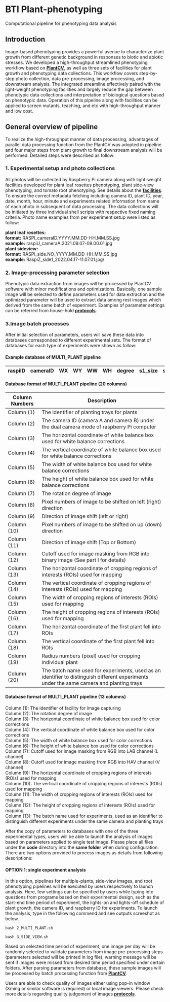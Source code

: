 # BTI Plant-phenotyping
Computational pipeline for phenotyping data analysis

## Introduction
Image-based phenotyping provides a powerful avenue to characterize plant growth from different genetic background in responses to biotic and abiotic stresses. We developed a high-throughput streamlined phenotyping workflow based on [**PlantCV**](https://plantcv.readthedocs.io/en/stable/), as well as three sets of facilities for plant growth and phenotyping data collections. This workflow covers step-by-step photo collection, data pre-processing, image processing, and downstream analysis. The integrated streamline effectively paired with the light-weight phenotyping facilities and largely reduce the gap between phenotypic data collections and interpretation of biological questions based on phenotypic data. Operation of this pipeline along with facilities can be applied to screen mutants, teaching, and etc with high-throughput manner and low cost. 

## General overview of pipeline
To realize the high-throughput manner of data processing, advantages of parallel data processing function from the PlantCV was adopted in pipeline and four major steps from plant growth to final downstream analysis will be performed. Detailed steps were described as follow:

### 1. Experimental setup and photo collections
All photos will be collected by Raspberry Pi camera along with light-weight facilities developed for 
plant leaf rosettes phenotyping, plant side-view phenotyping, and tomato root phenotyping. See details about the [**facilities**](https://www.protocols.io/file-manager/092FD0D9DB1A426CA4106CB9D482C7FA).  
To ensure the correct metadata fetching including camera ID, plant ID, year, date, month, hour, minute and experiments related information from name of each photo in subsequent of data processing. The data collections will be initiated by three individual shell scripts with respective fixed naming criteria. Photo name examples from per experiment setup were listed as follow:

**plant leaf rosettes:**\
**format:** RASPI_cameraID.YYYY.MM.DD-HH.MM.SS.jpg\
**example:** raspiU_cameraA.2021.09.07-09.00.01.jpg\
**plant sideview:**\
**format:** RASPI_side.NO_YYYY.MM.DD-HH.MM.SS.jpg\
**example:** RaspiZ_side1_2022.04.17-11.07.01.jpg\

### 2. Image-processing parameter selection
Phenotypic data extraction from images will be processed by PlantCV software with minor modifications and optimizations. Basically, one sample image will be selected to define parameters used for data extraction and the optimized parameter will be used to extract data among rest images which derived from the same batch of experiment. Examples of parameter settings can be referred from house-hold [**protocols**](https://www.protocols.io/file-manager/092FD0D9DB1A426CA4106CB9D482C7FA). 

### 3.Image batch processes
After initial selection of parameters, users will save these data into databases corresponded to different experimental sets. The format of databases for each type of experiments were shown as follow:

#### Example database of MULTI_PLANT pipeline
| raspiID | cameraID | WX | WY | WW | WH | degree | s1_size | s1_dir| s2_size | s_dir| Cutoff | RX | RY | RW | RH | PX | PY | Radius | BATCH |
| ------- | -------- | -- | -- | -- | -- | ------ | ------- | ----- | ------- |------| ------ | -- | -- | -- | -- | -- | -- | ------ | ----- |


#### Database format of MULTI_PLANT pipeline (20 columns)
| Column Numbers | Description |
| --------------------- | ----------- |
|Column (1)| The identifier of planting trays for plants|
|Column (2)| The camera ID (camera A and camera B) under the dual camera mode of raspberry Pi computer|
|Column (3)| The horizontal coordinate of white balance box used for white balance corrections|
|Column (4)| The vertical coordinate of white balance box used for white balance corrections|
|Column (5)| The width of white balance box used for white balance corrections|
|Column (6)| The height of white balance box used for white balance corrections|
|Column (7)| The rotation degree of image|
|Column (8)| Pixel numbers of image to be shifted on left (right) direction|
|Column (9)| Direction of image shift (left or right)|
|Column (10) | Pixel numbers of image to be shifted on up (down) direction|
|Column (11) | Direction of image shift (Top or Bottom)|
|Column (12) | Cutoff used for image masking from RGB into binary image (See part I for details)|
|Column (13) | The horizontal coordinate of cropping regions of interests (ROIs) used for mapping|
|Column (14) | The vertical coordinate of cropping regions of interests (ROIs) used for mapping|
|Column (15) | The width of cropping regions of interests (ROIs) used for mapping|
|Column (16) | The height of cropping regions of interests (ROIs) used for mapping|
|Column (17) | The horizontal coordinate of the first plant fell into ROIs|
|Column (18) | The vertical coordinate of the first plant fell into ROIs|
|Column (19) | Radius numbers (pixel) used for cropping individual plant|
|Column (20) | The batch name used for experiments, used as an identifier to distinguish different experiments under the same camera and planting trays|

#### Database format of MULTI_PLANT pipeline (13 columns)

Column (1): The identifier of facility for image capturing\
Column (2): The rotation degree of image\
Column (3): The horizontal coordinate of white balance box used for color corrections \
Column (4): The vertical coordinate of white balance box used for color corrections\
Column (5): The width of white balance box used for color corrections\
Column (6): The height of white balance box used for color corrections \
Column (7): Cutoff used for image masking from RGB into LAB channel (L channel)\
Column (8): Cutoff used for image masking from RGB into HAV channel (V channel)\
Column (9): The horizontal coordinate of cropping regions of interests (ROIs) used for mapping\
Column (10): The vertical coordinate of cropping regions of interests (ROIs) used for mapping\
Column (11): The width of cropping regions of interests (ROIs) used for mapping\
Column (12): The height of cropping regions of interests (ROIs) used for mapping\
Column (13): The batch name used for experiments, used as an identifier to distinguish different experiments under the same camera and planting trays

After the copy of parameters to databases with one of the three experimental types, users will be able to launch the analysis of images based on parameters applied to single test image. Please place all files under the **code** directory into the **same folder** when during configuration. There are two options provided to process images as details from following descriptions:

#### OPTION 1: single experiment analysis
In this option, pipelines for multiple-plants, side-view images, and root phenotyping pipelines will be executed by users respectively to launch analysis. Here, few settings can be specified by users while typing into questions from programs based on their experimental design, such as the start-end time period of experiment, the lights-on and lights-off schedule of plant growth, the camera ID, and raspberry ID for experiments. To launch the analysis, type in the following commend and see outputs screeshot as below.

```
bash 2_MULTI_PLANT.sh
```
```
bash 3_SIDE_VIEW.sh
```

Based on selected time period of experiment, one image per day will be randomly selected to validate parameters from image pre-processing steps (parameters selected will be printed in log file), warning message will be sent if images were missed from desired time period specified under certain folders. After parsing parameters from database, these sample images will be processed by batch processing function from [**PlantCV**](https://plantcv.readthedocs.io/en/stable/). 


Users are able to check quality of images either using pop-in window (Xming or similar software is required) or local image viewers. Please check more details regarding quality judgement of images [**protocols**](https://www.protocols.io/file-manager/092FD0D9DB1A426CA4106CB9D482C7FA). 
